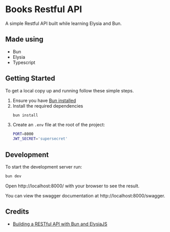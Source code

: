 # Books Restful API

A simple Restful API built while learning Elysia and Bun.

## Made using

- Bun
- Elysia
- Typescript

## Getting Started

To get a local copy up and running follow these simple steps.

1. Ensure you have [Bun installed](https://bun.sh/docs/installation)
2. Install the required dependencies
   ```bash
   bun install
   ```
3. Create an `.env` file at the root of the project:
   ```bash
   PORT=8000
   JWT_SECRET='supersecret'
   ```

## Development

To start the development server run:

```bash
bun dev
```

Open http://localhost:8000/ with your browser to see the result.

You can view the swagger documentation at http://localhost:8000/swagger.

## Credits

- [Building a RESTful API with Bun and ElysiaJS](https://youtu.be/v_N97wwuvPw?si=RPEHe9bUs4lmRh4E)
